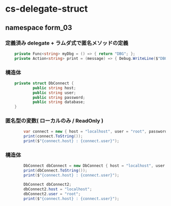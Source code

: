 # cs-delegate-struct

## namespace form_03

### 定義済み delegate + ラムダ式で匿名メソッドの定義
```cs
    private Func<string> myDbg = () => { return "DBG"; };
    private Action<string> print = (message) => { Debug.WriteLine($"DBG:{message}"); };

```

### 構造体
```cs
    private struct DbConnect {
            public string host;
            public string user;
            public string password;
            public string database;
    }
```

### 匿名型の変数( ローカルのみ / ReadOnly )
```cs
        var connect = new { host = "localhost", user = "root", password = "", database = "lightbox" };
        print(connect.ToString());
        print($"{connect.host} : {connect.user}");
```

### 構造体
```cs
        DbConnect dbConnect = new DbConnect { host = "localhost", user = "root", password = "", database = "lightbox" };
        print(dbConnect.ToString());
        print($"{connect.host} : {connect.user}");

        DbConnect dbConnect2;
        dbConnect2.host = "localhost";
        dbConnect2.user = "root";
        print($"{connect.host} : {connect.user}");
```
